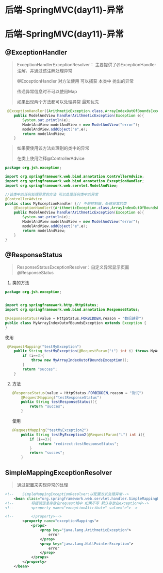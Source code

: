 # 后端-SpringMVC(day11)-异常


# 后端-SpringMVC(day11)-异常

## @ExceptionHandler

> ExceptionHandlerExceptionResolver： 主要提供了@ExceptionHandler注解，并通过该注解处理异常
>
> @ExceptionHandler 对方法使用 可以捕获 本类中 抛出的异常
>
> 传递异常信息时不可以使用Map
>
> 如果出现两个方法都可以处理异常 最短优先

```java
 @ExceptionHandler({ArithmeticException.class,ArrayIndexOutOfBoundsException.class})
    public ModelAndView handlerArithmeticException(Exception e){
        System.out.println(e);
        ModelAndView modelAndView = new ModelAndView("error");
        modelAndView.addObject("e",e);
        return modelAndView;
    }
```

> 如果要使用该方法处理别的类中的异常
>
> 在类上使用注释@ControllerAdvice

```java
package org.jsh.exception;

import org.springframework.web.bind.annotation.ControllerAdvice;
import org.springframework.web.bind.annotation.ExceptionHandler;
import org.springframework.web.servlet.ModelAndView;

//该类中的任何处理异常的方法 可以处理任何类中的异常
@ControllerAdvice
public class MyExceptionHandler {// 不是控制器，处理异常的类
    @ExceptionHandler({ArithmeticException.class,ArrayIndexOutOfBoundsException.class})
    public ModelAndView handlerArithmeticException(Exception e){
        System.out.println(e);
        ModelAndView modelAndView = new ModelAndView("error");
        modelAndView.addObject("e",e);
        return modelAndView;
    }
} 
```

## @ResponseStatus

> ResponseStatusExceptionResolver：自定义异常显示页面 @ResponseStatus

1. 类的方法

```java
package org.jsh.exception;


import org.springframework.http.HttpStatus;
import org.springframework.web.bind.annotation.ResponseStatus;

@ResponseStatus(value = HttpStatus.FORBIDDEN,reason = "数组越界")
public class MyArrayIndexOutofBoundsException extends Exception {
}

```

使用

```java
 @RequestMapping("testMyException")
    public String testMyException(@RequestParam("i") int i) throws MyArrayIndexOutofBoundsException {
        if (i==3){
            throw new MyArrayIndexOutofBoundsException();
        }
        return "succes";
    }
```

2. 方法

   ```java
   @ResponseStatus(value = HttpStatus.FORBIDDEN,reason = "测试")
       @RequestMapping("testResponseStatus")
       public String testResponseStatus(){
           return "succes";
       }
   ```

   使用

   ```java
   @RequestMapping("testMyException2")
       public String testMyException2(@RequestParam("i") int i){
           if (i==3){
               return "redirect:testResponseStatus";
           }
           return "succes";
       }
   ```

## SimpleMappingExceptionResolver

> 通过配置来实现异常的处理

```xml
<!--    SimpleMappingExceptionResolver:以配置方式处理异常-->
    <bean class="org.springframework.web.servlet.handler.SimpleMappingExceptionResolver">
<!--        将错误信息存放在request域中 如果不写 默认存放在exception中-->
<!--        <property name="exceptionAttribute" value="e">-->

<!--        </property>-->
        <property name="exceptionMappings">
            <props>
                <prop key="java.lang.ArithmeticException">
                    error
                </prop>
                <prop key="java.lang.NullPointerException">
                    error
                </prop>
            </props>
        </property>
    </bean>
```


